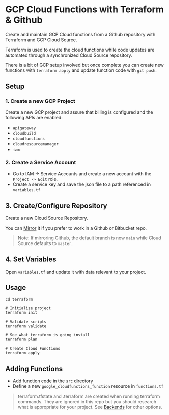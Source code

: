 # GCP Cloud Functions with Terraform & Github

Create and maintain GCP Cloud functions from a Github repository with
Terraform and GCP Cloud Source.

Terraform is used to create the cloud functions while code updates are
automated through a synchronized Cloud Source repository.

There is a bit of GCP setup involved but once complete you can create
new functions with `terraform apply` and update function code with `git push`.

## Setup

### 1. Create a new GCP Project

Create a new GCP project and assure that billing is configured and
the following APIs are enabled:
- `apigateway`
- `cloudbuild`
- `cloudfunctions`
- `cloudresourcemanager`
- `iam`

### 2. Create a Service Account

- Go to IAM -> Service Accounts and create a new account with the
`Project -> Edit` role.
- Create a service key and save the json file to a path referenced in `variables.tf`

## 3. Create/Configure Repository

Create a new Cloud Source Repository.

You can [Mirror](https://cloud.google.com/source-repositories/docs/mirroring-a-github-repository
) it if you prefer to work in a Github or Bitbucket repo.

> Note: If mirroring Github, the default branch is now `main` while Cloud Source defaults to `master`.

## 4. Set Variables
Open `variables.tf` and update it with data relevant to your project.

## Usage

```
cd terraform

# Initialize project
terraform init

# Validate scripts
terraform validate

# See what terraform is going install
terraform plan

# Create Cloud Functions
terraform apply
```

## Adding Functions

- Add function code in the `src` directory
- Define a new `google_cloudfunctions_function` resource in `functions.tf`

> terraform.tfstate and .terraform are created when running terraform commands. They are ignored
> in this repo but you should research what is appropriate for your project. 
> See [Backends](https://www.terraform.io/docs/backends/) for other options.
